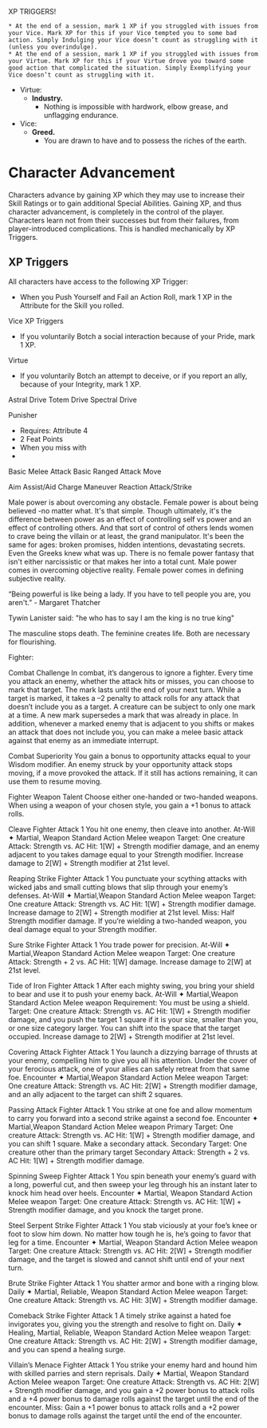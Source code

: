 XP TRIGGERS!


    * At the end of a session, mark 1 XP if you struggled with issues from your Vice. Mark XP for this if your Vice tempted you to some bad action. Simply Indulging your Vice doesn’t count as struggling with it (unless you overindulge).
    * At the end of a session, mark 1 XP if you struggled with issues from your Virtue. Mark XP for this if your Virtue drove you toward some good action that complicated the situation. Simply Exemplifying your Vice doesn’t count as struggling with it.
* Virtue:
    * **Industry.**
        * Nothing is impossible with hardwork, elbow grease, and unflagging endurance.
* Vice:
    * **Greed.**
        * You are drawn to have and to possess the riches of the earth.

# Character Advancement

Characters advance by gaining XP which they may use to increase their Skill Ratings or to gain additional Special Abilities. Gaining XP, and thus character advancement, is completely in the control of the player. Characters learn not from their successes but from their failures, from player-introduced complications. This is handled mechanically by XP Triggers.

## XP Triggers

All characters have access to the following XP Trigger:

* When you Push Yourself and Fail an Action Roll, mark 1 XP in the Attribute for the Skill you rolled.

Vice XP Triggers

* If you voluntarily Botch a social interaction because of your Pride, mark 1 XP.

Virtue

* If you voluntarily Botch an attempt to deceive, or if you report an ally, because of your Integrity, mark 1 XP.


Astral Drive
Totem Drive
Spectral Drive

Punisher
- Requires: Attribute 4
- 2 Feat Points
- When you miss with
-

Basic Melee Attack
Basic Ranged Attack
Move

Aim
Assist/Aid
Charge
Maneuver
Reaction Attack/Strike


Male power is about overcoming any obstacle. Female power is about being believed -no matter what. It's that simple. Though ultimately, it's the difference between power as an effect of controlling self vs power and an effect of controlling others. And that sort of control of others lends women to crave being the villain or at least, the grand manipulator. It's been the same for ages: broken promises, hidden intentions, devastating secrets. Even the Greeks knew what was up. There is no female power fantasy that isn't either narcissistic or that makes her into a total cunt. Male power comes in overcoming objective reality. Female power comes in defining subjective reality.

“Being powerful is like being a lady. If you have to tell people you are, you aren't.” - Margaret Thatcher

Tywin Lanister said: "he who has to say I am the king is no true king"

The masculine stops death. The feminine creates life. Both are necessary for flourishing.

Fighter:

Combat Challenge
In combat, it’s dangerous to ignore a fighter. Every
time you attack an enemy, whether the attack hits or
misses, you can choose to mark that target. The mark
lasts until the end of your next turn. While a target
is marked, it takes a –2 penalty to attack rolls for any
attack that doesn’t include you as a target. A creature
can be subject to only one mark at a time. A new mark
supersedes a mark that was already in place.
In addition, whenever a marked enemy that is
adjacent to you shifts or makes an attack that does not
include you, you can make a melee basic attack against
that enemy as an immediate interrupt.

Combat Superiority
You gain a bonus to opportunity attacks equal to your
Wisdom modifier. An enemy struck by your opportunity
attack stops moving, if a move provoked the
attack. If it still has actions remaining, it can use them
to resume moving.

Fighter Weapon Talent
Choose either one-handed or two-handed weapons.
When using a weapon of your chosen style, you gain a
+1 bonus to attack rolls.

Cleave Fighter Attack 1
You hit one enemy, then cleave into another.
At-Will ✦ Martial, Weapon
Standard Action Melee weapon
Target: One creature
Attack: Strength vs. AC
Hit: 1[W] + Strength modifier damage, and an enemy adjacent
to you takes damage equal to your Strength modifier.
Increase damage to 2[W] + Strength modifier at 21st level.

Reaping Strike Fighter Attack 1
You punctuate your scything attacks with wicked jabs and small
cutting blows that slip through your enemy’s defenses.
At-Will ✦ Martial,Weapon
Standard Action Melee weapon
Target: One creature
Attack: Strength vs. AC
Hit: 1[W] + Strength modifier damage.
Increase damage to 2[W] + Strength modifier at 21st level.
Miss: Half Strength modifier damage. If you’re wielding
a two-handed weapon, you deal damage equal to your
Strength modifier.

Sure Strike Fighter Attack 1
You trade power for precision.
At-Will ✦ Martial,Weapon
Standard Action Melee weapon
Target: One creature
Attack: Strength + 2 vs. AC
Hit: 1[W] damage.
Increase damage to 2[W] at 21st level.

Tide of Iron Fighter Attack 1
After each mighty swing, you bring your shield to bear and use it
to push your enemy back.
At-Will ✦ Martial,Weapon
Standard Action Melee weapon
Requirement: You must be using a shield.
Target: One creature
Attack: Strength vs. AC
Hit: 1[W] + Strength modifier damage, and you push the
target 1 square if it is your size, smaller than you, or one
size category larger. You can shift into the space that the
target occupied.
Increase damage to 2[W] + Strength modifier at 21st level.



Covering Attack Fighter Attack 1
You launch a dizzying barrage of thrusts at your enemy,
compelling him to give you all his attention. Under the cover of
your ferocious attack, one of your allies can safely retreat from
that same foe.
Encounter ✦ Martial,Weapon
Standard Action Melee weapon
Target: One creature
Attack: Strength vs. AC
Hit: 2[W] + Strength modifier damage, and an ally adjacent
to the target can shift 2 squares.

Passing Attack Fighter Attack 1
You strike at one foe and allow momentum to carry you forward
into a second strike against a second foe.
Encounter ✦ Martial,Weapon
Standard Action Melee weapon
Primary Target: One creature
Attack: Strength vs. AC
Hit: 1[W] + Strength modifier damage, and you can shift
1 square. Make a secondary attack.
Secondary Target: One creature other than the primary
target
Secondary Attack: Strength + 2 vs. AC
Hit: 1[W] + Strength modifier damage.

Spinning Sweep Fighter Attack 1
You spin beneath your enemy’s guard with a long, powerful cut,
and then sweep your leg through his an instant later to knock him
head over heels.
Encounter ✦ Martial, Weapon
Standard Action Melee weapon
Target: One creature
Attack: Strength vs. AC
Hit: 1[W] + Strength modifier damage, and you knock the
target prone.

Steel Serpent Strike Fighter Attack 1
You stab viciously at your foe’s knee or foot to slow him down. No
matter how tough he is, he’s going to favor that leg for a time.
Encounter ✦ Martial, Weapon
Standard Action Melee weapon
Target: One creature
Attack: Strength vs. AC
Hit: 2[W] + Strength modifier damage, and the target is
slowed and cannot shift until end of your next turn.



Brute Strike Fighter Attack 1
You shatter armor and bone with a ringing blow.
Daily ✦ Martial, Reliable, Weapon
Standard Action Melee weapon
Target: One creature
Attack: Strength vs. AC
Hit: 3[W] + Strength modifier damage.

Comeback Strike Fighter Attack 1
A timely strike against a hated foe invigorates you, giving you the
strength and resolve to fight on.
Daily ✦ Healing, Martial, Reliable, Weapon
Standard Action Melee weapon
Target: One creature
Attack: Strength vs. AC
Hit: 2[W] + Strength modifier damage, and you can spend a
healing surge.

Villain’s Menace Fighter Attack 1
You strike your enemy hard and hound him with skilled parries
and stern reprisals.
Daily ✦ Martial, Weapon
Standard Action Melee weapon
Target: One creature
Attack: Strength vs. AC
Hit: 2[W] + Strength modifier damage, and you gain a
+2 power bonus to attack rolls and a +4 power bonus
to damage rolls against the target until the end of the
encounter.
Miss: Gain a +1 power bonus to attack rolls and a +2 power
bonus to damage rolls against the target until the end of the
encounter.